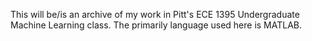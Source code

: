 This will be/is an archive of my work in Pitt's ECE 1395 Undergraduate Machine Learning class. The primarily language used here is MATLAB.
